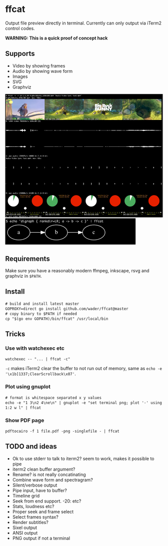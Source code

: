 # ffcat

Output file preview directly in terminal. Currently can only output via iTerm2 control codes.

**WARNING: This is a quick proof of concept hack**

## Supports

- Video by showing frames
- Audio by showing wave form
- Images
- SVG
- Graphviz


![ffcat demo](doc/demo.png)
![ffcat demo](doc/demo2.png)

## Requirements

Make sure you have a reasonably modern ffmpeg, inkscape, rsvg and graphviz in `$PATH`.

## Install

```
# build and install latest master
GOPROXY=direct go install github.com/wader/ffcat@master
# copy binary to $PATH if needed
cp "$(go env GOPATH)/bin/ffcat" /usr/local/bin
```

## Tricks

### Use with watchexec etc
```
watchexec -- "... | ffcat -c"
```

`-c` makes iTerm2 clear the buffer to not run out of memory, same as `echo -e '\x1b]1337;ClearScrollback\x07'`.

### Plot using gnuplot
```
# format is whitespace separated x y values
echo -e "1 3\n2 4\ne\n" | gnuplot -e "set terminal png; plot '-' using 1:2 w l" | ffcat
```

### Show PDF page

```
pdftocairo -f 1 file.pdf -png -singlefile - | ffcat
```

## TODO and ideas

- Ok to use stderr to talk to iterm2? seem to work, makes it possible to pipe
- iterm2 clean buffer argument?
- Rename? is not really concatinating
- Combine wave form and spectragram?
- Silent/verbose output
- Pipe input, have to buffer?
- Timeline grid
- Seek from end support. -20: etc?
- Stats, loudness etc?
- Proper seek and frame select
- Select frames syntax?
- Render subtitles?
- Sixel output
- ANSI output
- PNG output if not a terminal
